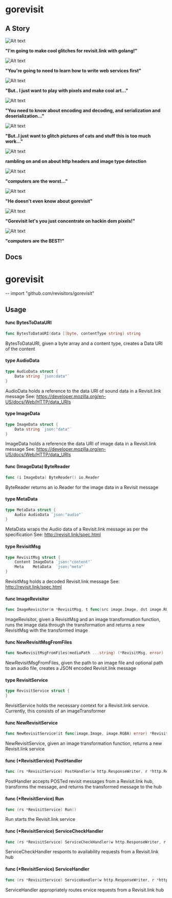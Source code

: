 gorevisit
=========

A Story
-------

![Alt text](/public/images/happyfrodo.jpg?raw=true "excited frodo")

**"I'm going to make cool glitches for revisit.link with golang!"**

![Alt text](/public/images/killjoyaragorn.jpg?raw=true "buzzkill aragorn")

**"You're going to need to learn how to write web services first"**

![Alt text](/public/images/worriedfrodo.jpg?raw=true "worried frodo")

**"But.. I just want to play with pixels and make cool art..."**

![Alt text](/public/images/killjoyaragorn.jpg?raw=true "buzzkill aragorn")

**"You need to know about encoding and decoding, and serialization and deserialization..."**

![Alt text](/public/images/scaredfrodo.jpg?raw=true "scared frodo")

 **"But..I just want to glitch pictures of cats and stuff this is too much work..."**

![Alt text](/public/images/killjoyaragorn.jpg?raw=true "buzzkill aragorn")

**rambling on and on about http headers and image type detection**

![Alt text](/public/images/sickfrodo.jpg?raw=true "sick frodo")

 **"computers are the worst..."**

![Alt text](/public/images/whataboutgorevisit.jpg?raw=true "what about gorevisit")

**"He doesn't even know about gorevisit"**

![Alt text](/public/images/helpfuleowyn.jpg?raw=true "let's tell him about it")

**"Gorevisit let's you just concentrate on hackin dem pixels!"**

![Alt text](/public/images/happyfrodo.jpg?raw=true "excited frodo")

**"computers are the BEST!"**

Docs
----

# gorevisit
--
    import "github.com/revisitors/gorevisit"


## Usage

#### func  BytesToDataURI

```go
func BytesToDataURI(data []byte, contentType string) string
```
BytesToDataURI, given a byte array and a content type, creates a Data URI of the
content

#### type AudioData

```go
type AudioData struct {
	Data string `json:data"`
}
```

AudioData holds a reference to the data URI of sound data in a Revisit.link
message See: https://developer.mozilla.org/en-US/docs/Web/HTTP/data_URIs

#### type ImageData

```go
type ImageData struct {
	Data string `json:"data"`
}
```

ImageData holds a reference the data URI of image data in a Revisit.link message
See: https://developer.mozilla.org/en-US/docs/Web/HTTP/data_URIs

#### func (ImageData) ByteReader

```go
func (i ImageData) ByteReader() io.Reader
```
ByteReader returns an io.Reader for the image data in a Revisit message

#### type MetaData

```go
type MetaData struct {
	Audio AudioData `json:"audio"`
}
```

MetaData wraps the Audio data of a Revisit.link message as per the specification
See: http://revisit.link/spec.html

#### type RevisitMsg

```go
type RevisitMsg struct {
	Content ImageData `json:"content"`
	Meta    MetaData  `json:"meta"`
}
```

RevisitMsg holds a decoded Revisit.link message See:
http://revisit.link/spec.html

#### func  ImageRevisitor

```go
func ImageRevisitor(m *RevisitMsg, t func(src image.Image, dst image.RGBA) error) (*RevisitMsg, error)
```
ImageRevisitor, given a RevisitMsg and an image transformation function, runs
the image data through the transformation and returns a new RevisitMsg with the
transformed image

#### func  NewRevisitMsgFromFiles

```go
func NewRevisitMsgFromFiles(mediaPath ...string) (*RevisitMsg, error)
```
NewRevisitMsgFromFiles, given the path to an image file and optional path to an
audio file, creates a JSON encoded Revisit.link message

#### type RevisitService

```go
type RevisitService struct {
}
```

RevisitService holds the necessary context for a Revisit.link service.
Currently, this consists of an imageTransformer

#### func  NewRevisitService

```go
func NewRevisitService(it func(image.Image, image.RGBA) error) *RevisitService
```
NewRevisitService, given an image transformation function, returns a new
Revisit.link service

#### func (*RevisitService) PostHandler

```go
func (rs *RevisitService) PostHandler(w http.ResponseWriter, r *http.Request)
```
PostHandler accepts POSTed revisit messages from a Revisit.link hub, transforms
the message, and returns the transformed message to the hub

#### func (*RevisitService) Run

```go
func (rs *RevisitService) Run()
```
Run starts the Revisit.link service

#### func (*RevisitService) ServiceCheckHandler

```go
func (rs *RevisitService) ServiceCheckHandler(w http.ResponseWriter, r *http.Request)
```
ServiceCheckHandler responts to availability requests from a Revisit.link hub

#### func (*RevisitService) ServiceHandler

```go
func (rs *RevisitService) ServiceHandler(w http.ResponseWriter, r *http.Request)
```
ServiceHandler appropriately routes ervice requests from a Revisit.link hub
